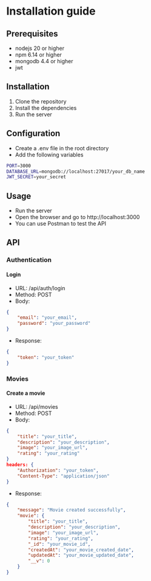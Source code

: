 # Installation guide
## Prerequisites
- nodejs 20 or higher
- npm 6.14 or higher
- mongodb 4.4 or higher
- jwt
## Installation
1. Clone the repository
2. Install the dependencies
3. Run the server
## Configuration
- Create a .env file in the root directory
- Add the following variables
```bash
PORT=3000
DATABASE_URL=mongodb://localhost:27017/your_db_name
JWT_SECRET=your_secret
```
## Usage
- Run the server
- Open the browser and go to http://localhost:3000
- You can use Postman to test the API
## API

### Authentication
#### Login
- URL: /api/auth/login
- Method: POST
- Body:
```json
{
    "email": "your_email",
    "password": "your_password"
}
```
- Response:
```json
{
    "token": "your_token"
}
```

### Movies
#### Create a movie
- URL: /api/movies
- Method: POST
- Body:
```json
{
    "title": "your_title",
    "description": "your_description",
    "image": "your_image_url",
    "rating": "your_rating"
}
headers: {
    "Authorization": "your_token",
    "Content-Type": "application/json"
}
```

- Response:
```json
{
    "message": "Movie created successfully",
    "movie": {
        "title": "your_title",
        "description": "your_description",
        "image": "your_image_url",
        "rating": "your_rating",
        "_id": "your_movie_id",
        "createdAt": "your_movie_created_date",
        "updatedAt": "your_movie_updated_date",
        "__v": 0
    }
}
```